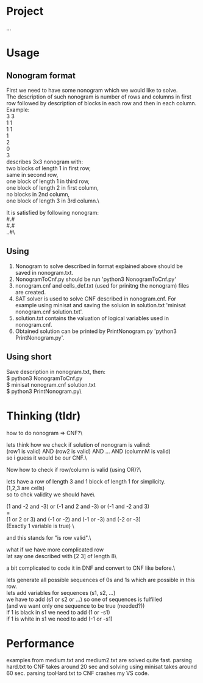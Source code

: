 # Project

...


# Usage

## Nonogram format

First we need to have some nonogram which we would like to solve.\
The description of such nonogram is number of rows and columns in first row followed by description of blocks in each row and then in each column.\
Example:\
3 3\
1 1\
1 1\
1\
2\
0\
3\
describes 3x3 nonogram with:\
two blocks of length 1 in first row,\
same in second row,\
one block of length 1 in third row,\
one block of length 2 in first column,\
no blocks in 2nd column,\
one block of length 3 in 3rd column.\

It is satisfied by following nonogram:\
#.#\
#.#\
..#\

## Using

1. Nonogram to solve described in format explained above should be saved in nonogram.txt.
2. NonogramToCnf.py should be run 'python3 NonogramToCnf.py'
3. nonogram.cnf and cells_def.txt (used for prinitng the nonogram) files are created.
4. SAT solver is used to solve CNF described in nonogram.cnf. For example using minisat and saving the soluion in solution.txt 'minisat nonogram.cnf solution.txt'.
5. solution.txt contains the valuation of logical variables used in nonogram.cnf.
6. Obtained solution can be printed by PrintNonogram.py 'python3 PrintNonogram.py'.

## Using short

Save description in nonogram.txt, then:\
$ python3 NonogramToCnf.py\
$ minisat nonogram.cnf solution.txt\
$ python3 PrintNonogram.py\

# Thinking (tldr)

how to do nonogram => CNF?\

lets think how we check if solution of nonogram is valind:\
(row1 is valid) AND (row2 is valid) AND ... AND (columnM is valid)\
so i guess it would be our CNF.\

Now how to check if row/column is valid (using OR)?\

lets have a row of length 3 and 1 block of length 1 for simplicity.\
(1,2,3 are cells)\
so to chck validity we should have\

(1 and -2 and -3) or (-1 and 2 and -3) or (-1 and -2 and 3)\
=\
(1 or 2 or 3) and (-1 or -2) and (-1 or -3) and (-2 or -3)\
(Exactly 1 variable is true) \

and this stands for "is row valid".\

what if we have more complicated row\
lat say one described with [2 3] of length 8\

a bit complicated to code it in DNF and convert to CNF like before.\

lets generate all possible sequences of 0s and 1s which are possible in this row.\
lets add variables for sequences (s1, s2, ...)\
we have to add (s1 or s2 or ...) so one of sequences is fulfilled\
(and we want only one sequence to be true (needed?))\
if 1 is black in s1 we need to add (1 or -s1)\
if 1 is white in s1 we need to add (-1 or -s1)

# Performance

examples from medium.txt and medium2.txt are solved quite fast.
parsing hard.txt to CNF takes around 20 sec and solving using minisat takes around 60 sec.
parsing tooHard.txt to CNF crashes my VS code.